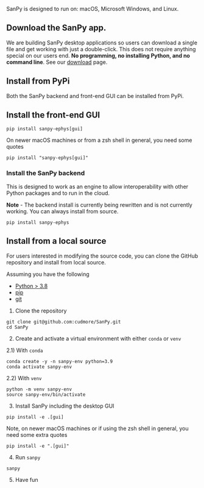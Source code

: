 SanPy is designed to run on: macOS, Microsoft Windows, and Linux.

## Download the SanPy app.

We are building SanPy desktop applications so users can download a single file and get working with just a double-click. This does not require anything special on our users end. **No programming, no installing Python, and no command line**. See our [download](../download) page.

## Install from PyPi

Both the SanPy backend and front-end GUI can be installed from PyPi.

## Install the front-end GUI

```
pip install sanpy-ephys[gui]
```

On newer macOS machines or from a zsh shell in general, you need some quotes

```
pip install "sanpy-ephys[gui]"
```

### Install the SanPy backend

This is designed to work as an engine to allow interoperability with other Python packages and to run in the cloud.

**Note** - The backend install is currently being rewritten and is not currently working. You can always install from source.

```
pip install sanpy-ephys
```

## Install from a local source

For users interested in modifying the source code, you can clone the GitHub repository and install from local source.

Assuming you have the following

 - [Python > 3.8][python3]
 - [pip][pip]
 - [git][git]

[python3]: https://www.python.org/downloads/
[pip]: https://pip.pypa.io/en/stable/
[git]: https://git-scm.com/book/en/v2/Getting-Started-Installing-Git

1) Clone the repository

```
git clone git@github.com:cudmore/SanPy.git
cd SanPy
```

2) Create and activate a virtual environment with either `conda` or `venv`

2.1) With `conda`

```
conda create -y -n sanpy-env python=3.9
conda activate sanpy-env
```

2.2) With `venv`

```
python -m venv sanpy-env
source sanpy-env/bin/activate
```

3) Install SanPy including the desktop GUI

```
pip install -e .[gui]
```

Note, on newer macOS machines or if using the zsh shell in general, you need some extra quotes

```
pip install -e ".[gui]"
```

4) Run `sanpy`

```
sanpy
```

5) Have fun